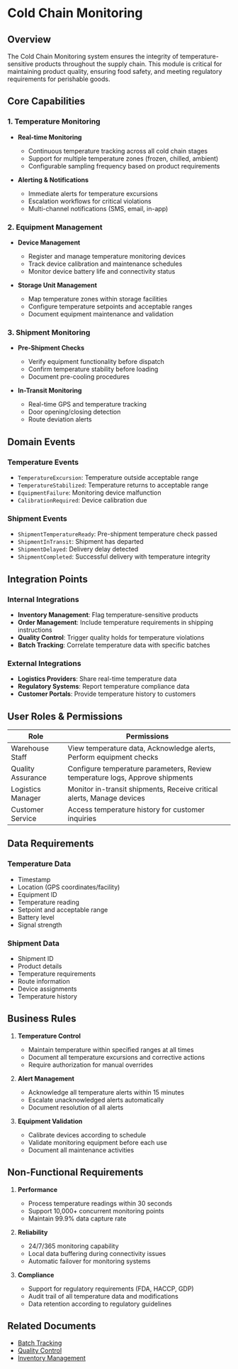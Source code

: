 # Cold Chain Monitoring

## Overview
The Cold Chain Monitoring system ensures the integrity of temperature-sensitive products throughout the supply chain. This module is critical for maintaining product quality, ensuring food safety, and meeting regulatory requirements for perishable goods.

## Core Capabilities

### 1. Temperature Monitoring
- **Real-time Monitoring**
  - Continuous temperature tracking across all cold chain stages
  - Support for multiple temperature zones (frozen, chilled, ambient)
  - Configurable sampling frequency based on product requirements

- **Alerting & Notifications**
  - Immediate alerts for temperature excursions
  - Escalation workflows for critical violations
  - Multi-channel notifications (SMS, email, in-app)

### 2. Equipment Management
- **Device Management**
  - Register and manage temperature monitoring devices
  - Track device calibration and maintenance schedules
  - Monitor device battery life and connectivity status

- **Storage Unit Management**
  - Map temperature zones within storage facilities
  - Configure temperature setpoints and acceptable ranges
  - Document equipment maintenance and validation

### 3. Shipment Monitoring
- **Pre-Shipment Checks**
  - Verify equipment functionality before dispatch
  - Confirm temperature stability before loading
  - Document pre-cooling procedures

- **In-Transit Monitoring**
  - Real-time GPS and temperature tracking
  - Door opening/closing detection
  - Route deviation alerts

## Domain Events

### Temperature Events
- `TemperatureExcursion`: Temperature outside acceptable range
- `TemperatureStabilized`: Temperature returns to acceptable range
- `EquipmentFailure`: Monitoring device malfunction
- `CalibrationRequired`: Device calibration due

### Shipment Events
- `ShipmentTemperatureReady`: Pre-shipment temperature check passed
- `ShipmentInTransit`: Shipment has departed
- `ShipmentDelayed`: Delivery delay detected
- `ShipmentCompleted`: Successful delivery with temperature integrity

## Integration Points

### Internal Integrations
- **Inventory Management**: Flag temperature-sensitive products
- **Order Management**: Include temperature requirements in shipping instructions
- **Quality Control**: Trigger quality holds for temperature violations
- **Batch Tracking**: Correlate temperature data with specific batches

### External Integrations
- **Logistics Providers**: Share real-time temperature data
- **Regulatory Systems**: Report temperature compliance data
- **Customer Portals**: Provide temperature history to customers

## User Roles & Permissions

| Role | Permissions |
|------|-------------|
| Warehouse Staff | View temperature data, Acknowledge alerts, Perform equipment checks |
| Quality Assurance | Configure temperature parameters, Review temperature logs, Approve shipments |
| Logistics Manager | Monitor in-transit shipments, Receive critical alerts, Manage devices |
| Customer Service | Access temperature history for customer inquiries |

## Data Requirements

### Temperature Data
- Timestamp
- Location (GPS coordinates/facility)
- Equipment ID
- Temperature reading
- Setpoint and acceptable range
- Battery level
- Signal strength

### Shipment Data
- Shipment ID
- Product details
- Temperature requirements
- Route information
- Device assignments
- Temperature history

## Business Rules

1. **Temperature Control**
   - Maintain temperature within specified ranges at all times
   - Document all temperature excursions and corrective actions
   - Require authorization for manual overrides

2. **Alert Management**
   - Acknowledge all temperature alerts within 15 minutes
   - Escalate unacknowledged alerts automatically
   - Document resolution of all alerts

3. **Equipment Validation**
   - Calibrate devices according to schedule
   - Validate monitoring equipment before each use
   - Document all maintenance activities

## Non-Functional Requirements

1. **Performance**
   - Process temperature readings within 30 seconds
   - Support 10,000+ concurrent monitoring points
   - Maintain 99.9% data capture rate

2. **Reliability**
   - 24/7/365 monitoring capability
   - Local data buffering during connectivity issues
   - Automatic failover for monitoring systems

3. **Compliance**
   - Support for regulatory requirements (FDA, HACCP, GDP)
   - Audit trail of all temperature data and modifications
   - Data retention according to regulatory guidelines

## Related Documents
- [Batch Tracking](./batch_tracking.md)
- [Quality Control](./quality_control.md)
- [Inventory Management](./inventory.md)
